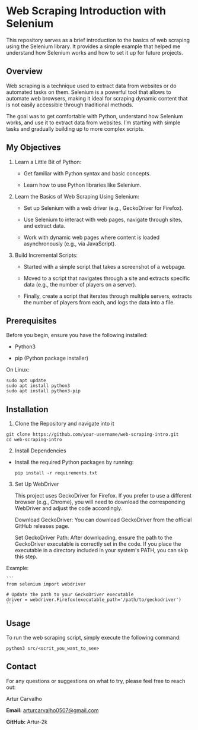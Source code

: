 # Web Scraping Introduction with Selenium

This repository serves as a brief introduction to the basics of web scraping using the Selenium library. It provides a simple example that helped me understand how Selenium works and how to set it up for future projects.

## Overview

Web scraping is a technique used to extract data from websites or do automated tasks on them.
Selenium is a powerful tool that allows to automate web browsers, making it ideal for scraping dynamic content that is not easily accessible through traditional methods.

The goal was to get comfortable with Python, understand how Selenium works, and use it to extract data from websites. I’m starting with simple tasks and gradually building up to more complex scripts.

## My Objectives

  1. Learn a Little Bit of Python:

     - Get familiar with Python syntax and basic concepts.

     - Learn how to use Python libraries like Selenium.

  2. Learn the Basics of Web Scraping Using Selenium:

     - Set up Selenium with a web driver (e.g., GeckoDriver for Firefox).

     - Use Selenium to interact with web pages, navigate through sites, and extract data.

      - Work with dynamic web pages where content is loaded asynchronously (e.g., via JavaScript).

  3. Build Incremental Scripts:

     - Started with a simple script that takes a screenshot of a webpage.

     - Moved to a script that navigates through a site and extracts specific data (e.g., the number of players on a server).

     - Finally, create a script that iterates through multiple servers, extracts the number of players from each, and logs the data into a file.


## Prerequisites

Before you begin, ensure you have the following installed:

 - Python3 

 - pip (Python package installer)

On Linux:

```
sudo apt update
sudo apt install python3
sudo apt install python3-pip
```

## Installation

  1. Clone the Repository and navigate into it

  ```
  git clone https://github.com/your-username/web-scraping-intro.git
  cd web-scraping-intro
  ```

  2. Install Dependencies

   - Install the required Python packages by running:
    
      ```
      pip install -r requirements.txt
      ```
    
  3. Set Up WebDriver

      This project uses GeckoDriver for Firefox. If you prefer to use a different browser (e.g., Chrome), you will need to download the corresponding WebDriver and adjust the code accordingly.
    
      Download GeckoDriver: You can download GeckoDriver from the official GitHub releases page.
    
      Set GeckoDriver Path: After downloading, ensure the path to the GeckoDriver executable is correctly set in the code. If you place the executable in a directory included in your system's PATH, you can skip this step.

  Example:
  
    ```
    from selenium import webdriver
  
    # Update the path to your GeckoDriver executable
    driver = webdriver.Firefox(executable_path='/path/to/geckodriver')
    ```

## Usage

To run the web scraping script, simply execute the following command:

```
python3 src/<scrit_you_want_to_see>
```

## Contact

For any questions or suggestions on what to try, please feel free to reach out:

  Artur Carvalho

  **Email:** arturcarvalho0507@gmail.com

  **GitHub:** Artur-2k
